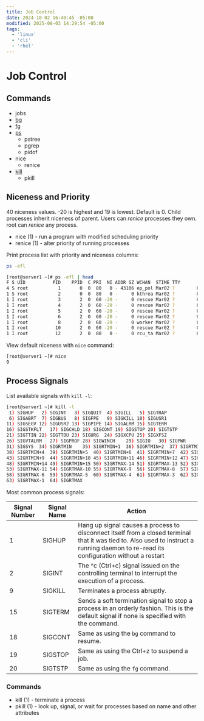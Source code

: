 ```yaml
---
title: Job Control
date: 2024-10-02 16:40:45 -05:00
modified: 2025-08-03 14:29:54 -05:00
tags:
  - 'linux'
  - 'cli'
  - 'rhel'
---
```


# Job Control

## Commands

* jobs
* [bg](20200628170530-bg.md)
* [fg](20250803132500-fg.md)
* [ps](20240303091800-ps.md)
  + pstree
  + pgrep
  + pidof
* nice
  + renice
* [kill](20210905081820-kill.md)
  + pkill

## Niceness and Priority

40 niceness values. -20 is highest and 19 is lowest. Default is 0. Child processes inherit niceness of parent. Users can _renice_ processes they own. root can _renice_ any process.

* nice (1)             - run a program with modified scheduling priority
* renice (1)           - alter priority of running processes

Print process list with priority and niceness columns:

```bash
ps -efl
```

```bash
[root@server1 ~]# ps -efl | head
F S UID          PID    PPID  C PRI  NI ADDR SZ WCHAN  STIME TTY          TIME CMD
4 S root           1       0  0  80   0 - 43106 ep_pol Mar02 ?        00:00:01 /usr/lib/systemd/systemd rhgb --switched-root --system --deserialize 31
1 S root           2       0  0  80   0 -     0 kthrea Mar02 ?        00:00:00 [kthreadd]
1 I root           3       2  0  60 -20 -     0 rescue Mar02 ?        00:00:00 [rcu_gp]
1 I root           4       2  0  60 -20 -     0 rescue Mar02 ?        00:00:00 [rcu_par_gp]
1 I root           5       2  0  60 -20 -     0 rescue Mar02 ?        00:00:00 [slub_flushwq]
1 I root           6       2  0  60 -20 -     0 rescue Mar02 ?        00:00:00 [netns]
1 I root           8       2  0  60 -20 -     0 worker Mar02 ?        00:00:00 [kworker/0:0H-events_highpri]
1 I root          10       2  0  60 -20 -     0 rescue Mar02 ?        00:00:00 [mm_percpu_wq]
1 I root          12       2  0  80   0 -     0 rcu_ta Mar02 ?        00:00:00 [rcu_tasks_kthre]
```

View default niceness with `nice` command:

```bash
[root@server1 ~]# nice
0
```

## Process Signals

List available signals with `kill -l`:

```bash
[root@server1 ~]# kill -l
 1) SIGHUP	 2) SIGINT	 3) SIGQUIT	 4) SIGILL	 5) SIGTRAP
 6) SIGABRT	 7) SIGBUS	 8) SIGFPE	 9) SIGKILL	10) SIGUSR1
11) SIGSEGV	12) SIGUSR2	13) SIGPIPE	14) SIGALRM	15) SIGTERM
16) SIGSTKFLT	17) SIGCHLD	18) SIGCONT	19) SIGSTOP	20) SIGTSTP
21) SIGTTIN	22) SIGTTOU	23) SIGURG	24) SIGXCPU	25) SIGXFSZ
26) SIGVTALRM	27) SIGPROF	28) SIGWINCH	29) SIGIO	30) SIGPWR
31) SIGSYS	34) SIGRTMIN	35) SIGRTMIN+1	36) SIGRTMIN+2	37) SIGRTMIN+3
38) SIGRTMIN+4	39) SIGRTMIN+5	40) SIGRTMIN+6	41) SIGRTMIN+7	42) SIGRTMIN+8
43) SIGRTMIN+9	44) SIGRTMIN+10	45) SIGRTMIN+11	46) SIGRTMIN+12	47) SIGRTMIN+13
48) SIGRTMIN+14	49) SIGRTMIN+15	50) SIGRTMAX-14	51) SIGRTMAX-13	52) SIGRTMAX-12
53) SIGRTMAX-11	54) SIGRTMAX-10	55) SIGRTMAX-9	56) SIGRTMAX-8	57) SIGRTMAX-7
58) SIGRTMAX-6	59) SIGRTMAX-5	60) SIGRTMAX-4	61) SIGRTMAX-3	62) SIGRTMAX-2
63) SIGRTMAX-1	64) SIGRTMAX	
```

Most common process signals:

| Signal Number | Signal Name | Action                                                                                                                                                                                 |
| ------------- | ----------- | -------------------------------------------------------------------------------------------------------------------------------------------------------------------------------------- |
| 1             | SIGHUP      | Hang up signal causes a process to disconnect itself from a closed terminal that it was tied to. Also used to instruct a running daemon to re-read its configuration without a restart |
| 2             | SIGINT      | The ^c (Ctrl+c) signal issued on the controlling terminal to interrupt the execution of a process.                                                                                     |
| 9             | SIGKILL     | Terminates a process abruptly.                                                                                                                                                         |
| 15            | SIGTERM     | Sends a soft termination signal to stop a process in an orderly fashion. This is the default signal if none is specified with the command.                                             |
| 18            | SIGCONT     | Same as using the `bg` command to resume.                                                                                                                                              |
| 19            | SIGSTOP     | Same as using the Ctrl+z to suspend a job.                                                                                                                                             |
| 20            | SIGTSTP     | Same as using the `fg` command.                                                                                                                                                        |

### Commands

* kill (1)             - terminate a process
* pkill (1)            - look up, signal, or wait for processes based on name and other attributes
